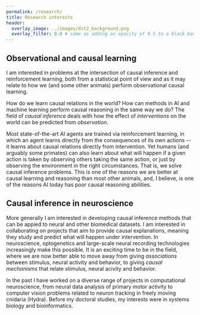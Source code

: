 ```yaml
---
permalink: /research/
title: Research interests
header:
  overlay_image: ../images/dst2_background.png
  overlay_filter: 0.8 # same as adding an opacity of 0.5 to a black background
---
```


## Observational and causal learning

I am interested in problems at the intersection of causal inference and reinforcement learning, both from a statistical point of view and as it may relate to how we (and some other animals) perform observational causal learning.

How do we learn causal relations in the world? How can methods in AI and machine learning perform causal reasoning in the same way we do? The field of *causal inference* deals with how the effect of *interventions* on the world can be predicted from *observation*. 

Most state-of-the-art AI agents are trained via reinforcement learning, in which an agent learns directly from the consequences of its own actions -- it learns about causal relations directly from intervention. Yet humans (and arguably some primates) can also learn about what will happen if a given action is taken by observing others taking the same action, or just by observing the environment in the right circumstances. That is, we solve causal inference problems. This is one of the reasons we are better at causal learning and reasoning than most other animals, and, I believe, is one of the reasons AI today has poor causal reasoning abilities.

## Causal inference in neuroscience

More generally I am interested in developing causal inference methods that can be appied to neural and other biomedical datasets. I am interested in collaborating on projects that aim to provide causal explanations, meaning they study and predict what will happen under intervention. In neuroscience, optogenetics and large-scale neural recording technologies increasingly make this possible. It is an exciting time to be in the field, where we are now better able to move away from giving *associations* between stimulus, neural activity and behavior, to giving *causal mechanisms* that relate stimulus, neural acivity and behavior.

In the past I have worked on a diverse range of projects in computational neuroscience, from neural data analysis of primary motor activity to computer vision problems related to neuron tracking in freely moving cnidaria (Hydra). Before my doctoral studies, my interests were in systems biology and bioinformatics.
